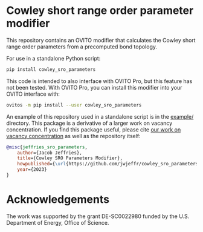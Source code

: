 # Cowley short range order parameter modifier

This repository contains an OVITO modifier that calculates the Cowley short range order parameters from a precomputed bond topology.

For use in a standalone Python script:

```bash
pip install cowley_sro_parameters
```

This code is intended to also interface with OVITO Pro, but this feature has not been tested. With OVITO Pro, you can install this modifier into your OVITO interface with:

```bash
ovitos -m pip install --user cowley_sro_parameters
```

An example of this repository used in a standalone script is in the [example/](https://github.com/jwjeffr/cowley_sro_parameters/tree/master/example) directory. This package is a derivative of a larger work on vacancy concentration. If you find this package useful, please cite [our work on vacancy concentration](https://arxiv.org/abs/2402.07324) as well as the repository itself:

```bibtex
@misc{jeffries_sro_parameters,
    author={Jacob Jeffries},
    title={Cowley SRO Parameters Modifier},
    howpublished={\url{https://github.com/jwjeffr/cowley_sro_parameters}},
    year={2023}
}
```

# Acknowledgements

The  work  was  supported  by  the  grant  DE-SC0022980 funded by the U.S. Department of Energy,  Office of Science.